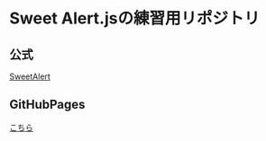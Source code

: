 # Sweet Alert.jsの練習用リポジトリ

## 公式
[SweetAlert](https://sweetalert.js.org/)

## GitHubPages
[こちら](https://yaya-io.github.io/Practice-SweetAlertJs-01/)